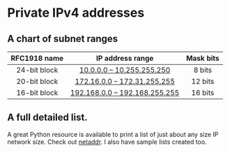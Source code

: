# Private IPv4 addresses

## A chart of subnet ranges

|RFC1918 name|IP address range|Mask bits|
|:-:|:-:|:-:|
|24-bit block|[10.0.0.0 – 10.255.255.250](https://github.com/gil-ryan/grs-developr-operations/blob/master/NETWORKING/10.0.0.0:24.txt)|8 bits|
|20-bit block|[172.16.0.0 – 172.31.255.255](https://github.com/gil-ryan/grs-developr-operations/blob/master/NETWORKING/172.16.0.0:20.txt)|12 bits|
|16-bit block|[192.168.0.0 – 192.168.255.255](https://github.com/gil-ryan/grs-developr-operations/blob/master/NETWORKING/192.168.0.0:16.txt)|16 bits|


## A full detailed list.

A great Python resource is available to print a list of just about any size IP network size. Check out [netaddr](https://github.com/gil-ryan/grs-python-private/blob/master/LIBRARIES/NETADDR/NETADDR.md#layer-3). I also have sample lists created too.